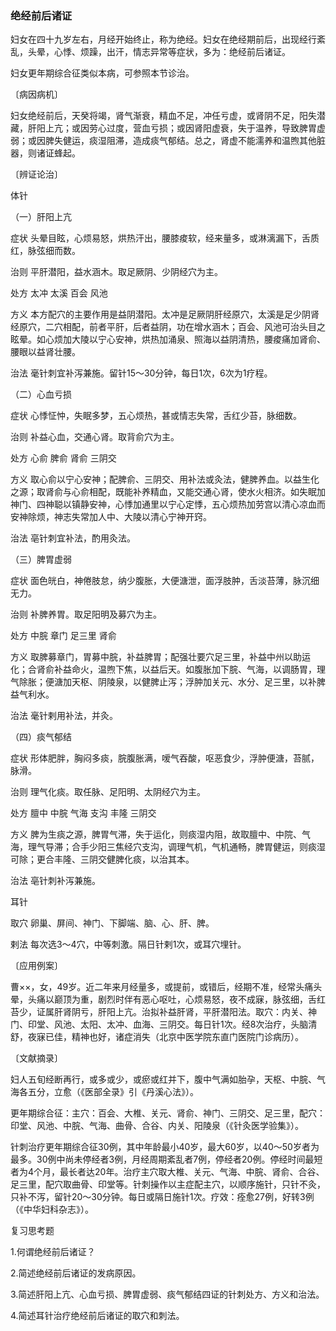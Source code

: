 ### 绝经前后诸证

妇女在四十九岁左右，月经开始终止，称为绝经。妇女在绝经期前后，出现经行紊乱，头晕，心悸、烦躁，出汗，情志异常等症状，多为：绝经前后诸证。

妇女更年期综合征类似本病，可参照本节诊治。

〔病因病机〕

妇女绝经前后，天癸将竭，肾气渐衰，精血不足，冲任亏虚，或肾阴不足，阳失潜藏，肝阳上亢；或因劳心过度，营血亏损；或因肾阳虚衰，失于温养，导致脾胃虚弱；或因脾失健运，痰湿阻滞，造成痰气郁结。总之，肾虚不能濡养和温煦其他脏器，则诸证蜂起。

〔辨证论治〕

体针

（一）肝阳上亢

症状  头晕目眩，心烦易怒，烘热汗出，腰膝痠软，经来量多，或淋漓漏下，舌质红，脉弦细而数。

治则  平肝潜阳，益水涵木。取足厥阴、少阴经穴为主。

处方  太冲  太溪  百会  风池

方义  本方配穴的主要作用是益阴潜阳。太冲是足厥阴肝经原穴，太溪是足少阴肾经原穴，二穴相配，前者平肝，后者益阴，功在增水涵木；百会、风池可治头目之眩晕。如心烦加大陵以宁心安神，烘热加涌泉、照海以益阴清热，腰痠痛加肾俞、腰眼以益肾壮腰。

治法  毫针刺宜补泻兼施。留针15～30分钟，每日1次，6次为1疗程。

（二）心血亏损

症状  心悸怔忡，失眠多梦，五心烦热，甚或情志失常，舌红少苔，脉细数。

治则  补益心血，交通心肾。取背俞穴为主。

处方  心俞  脾俞  肾俞  三阴交

方义  取心俞以宁心安神；配脾俞、三阴交、用补法或灸法，健脾养血。以益生化之源；取肾俞与心俞相配，既能补养精血，又能交通心肾，使水火相济。如失眠加神门、四神聪以镇静安神，心悸加通里以宁心定悸，五心烦热加劳宫以清心凉血而安神除烦，神志失常加人中、大陵以清心宁神开窍。

治法  亳针刺宜补法，酌用灸法。

（三）脾胃虚弱

症状  面色㿠白，神倦肢怠，纳少腹胀，大便溏泄，面浮肢肿，舌淡苔薄，脉沉细无力。

治则  补脾养胃。取足阳明及募穴为主。

处方  中脘  章门  足三里  肾俞

方义  取脾募章门，胃募中脘，补益脾胃；配强壮要穴足三里，补益中州以助运化；合肾俞补益命火，温煦下焦，以益后天。如腹胀加下脘、气海，以调肠胃，理气除胀；便溏加天枢、阴陵泉，以健脾止泻；浮肿加关元、水分、足三里，以补脾益气利水。

治法  毫针剌用补法，并灸。

（四）痰气郁结

症状  形体肥胖，胸闷多痰，脘腹胀满，嗳气吞酸，呕恶食少，浮肿便溏，苔腻，脉滑。

治则  理气化痰。取任脉、足阳明、太阴经穴为主。

处方  膻中  中脘  气海  支沟  丰隆  三阴交

方义  脾为生痰之源，脾胃气滞，失于运化，则痰湿内阻，故取膻中、中院、气海，理气导滞；合手少阳三焦经穴支沟，调理气机，气机通畅，脾胃健运，则痰湿可除；更合丰隆、三阴交健脾化痰，以治其本。

治法  亳针刺补泻兼施。

耳针

取穴  卵巢、屏间、神门、下脚端、脑、心、肝、脾。

剌法  每次选3～4穴，中等刺激。隔日针剌1次，或耳穴埋针。

〔应用例案〕

曹××，女，49岁。近二年来月经量多，或提前，或错后，经期不准，经常头痛头晕，头痛以巅顶为重，剧烈时伴有恶心呕吐，心烦易怒，夜不成寐，脉弦细，舌红苔少，证属肝肾阴亏，肝阳上亢。治拟补益肝肾，平肝潜阳法。取穴：内关、神门、印堂、风池、太阳、太冲、血海、三阴交。每日针1次。经8次治疗，头脑清舒，夜寐已佳，精神也好，诸症消失（北京中医学院东直门医院门诊病历）。

〔文献摘录〕

妇人五旬经断再行，或多或少，或瘀或红并下，腹中气满如胎孕，天枢、中脘、气海各五分，立愈（《医部全录》引《丹溪心法》）。

更年期综合征：主穴：百会、大椎、关元、肾俞、神门、三阴交、足三里，配穴：印堂、风池、中脘、气海、曲骨、合谷、内关、阳陵泉（《针灸医学验集》）。

针刺治疗更年期综合征30例，其中年龄最小40岁，最大60岁，以40～50岁者为最多。30例中尚未停经者3例，月经周期紊乱者7例，停经者20例。停经时间最短者为4个月，最长者达20年。治疗主穴取大椎、关元、气海、中脘、肾俞、合谷、足三里，配穴取曲骨、印堂等。针刺操作以主症配主穴，以顺序施针，只针不灸，只补不泻，留针20～30分钟。每日或隔日施针1次。疗效：痊愈27例，好转3例（《中华妇科杂志》）。

复习思考题

1.何谓绝经前后诸证？

2.简述绝经前后诸证的发病原因。

3.简述肝阳上亢、心血亏损、脾胃虚弱、痰气郁结四证的针刺处方、方义和治法。

4.简述耳针治疗绝经前后诸证的取穴和刺法。
